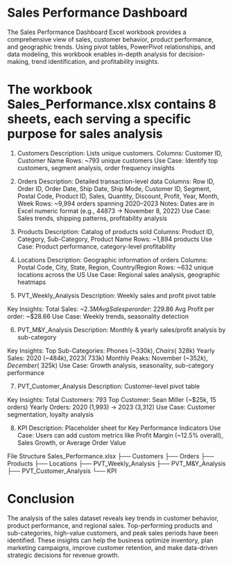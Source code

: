 # Sales Performance Dashboard #
The Sales Performance Dashboard Excel workbook provides a comprehensive view of sales, customer behavior, product performance, and geographic trends. Using pivot tables, PowerPivot relationships, and data modeling, this workbook enables in-depth analysis for decision-making, trend identification, and profitability insights.


# The workbook Sales_Performance.xlsx contains 8 sheets, each serving a specific purpose for sales analysis #

1. Customers
Description: Lists unique customers.
Columns: Customer ID, Customer Name
Rows: ~793 unique customers
Use Case: Identify top customers, segment analysis, order frequency insights

2. Orders
Description: Detailed transaction-level data
Columns: Row ID, Order ID, Order Date, Ship Date, Ship Mode, Customer ID, Segment, Postal Code, Product ID, Sales, Quantity, Discount, Profit, Year, Month, Week
Rows: ~9,994 orders spanning 2020–2023
Notes: Dates are in Excel numeric format (e.g., 44873 → November 8, 2022)
Use Case: Sales trends, shipping patterns, profitability analysis

3. Products
Description: Catalog of products sold
Columns: Product ID, Category, Sub-Category, Product Name
Rows: ~1,894 products
Use Case: Product performance, category-level profitability

4. Locations
Description: Geographic information of orders
Columns: Postal Code, City, State, Region, Country/Region
Rows: ~632 unique locations across the US
Use Case: Regional sales analysis, geographic heatmaps

5. PVT_Weekly_Analysis
Description: Weekly sales and profit pivot table

Key Insights:
Total Sales: ~$2.3M
Avg Sales per order: ~$229.86
Avg Profit per order: ~$28.66
Use Case: Weekly trends, seasonality detection

6. PVT_M&Y_Analysis
Description: Monthly & yearly sales/profit analysis by sub-category

Key Insights:
Top Sub-Categories: Phones (~$330k), Chairs (~$328k)
Yearly Sales: 2020 (~$484k), 2023 (~$733k)
Monthly Peaks: November (~$352k), December (~$325k)
Use Case: Growth analysis, seasonality, sub-category performance

7. PVT_Customer_Analysis
Description: Customer-level pivot table

Key Insights:
Total Customers: 793
Top Customer: Sean Miller (~$25k, 15 orders)
Yearly Orders: 2020 (1,993) → 2023 (3,312)
Use Case: Customer segmentation, loyalty analysis

8. KPI
Description: Placeholder sheet for Key Performance Indicators
Use Case: Users can add custom metrics like Profit Margin (~12.5% overall), Sales Growth, or Average Order Value

File Structure
Sales_Performance.xlsx
├── Customers
├── Orders
├── Products
├── Locations
├── PVT_Weekly_Analysis
├── PVT_M&Y_Analysis
├── PVT_Customer_Analysis
└── KPI

# Conclusion #
The analysis of the sales dataset reveals key trends in customer behavior, product performance, and regional sales.
Top-performing products and sub-categories, high-value customers, and peak sales periods have been identified. 
These insights can help the business optimize inventory, plan marketing campaigns, improve customer retention, and make data-driven strategic decisions for revenue growth.

